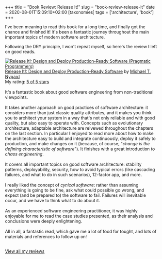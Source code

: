 +++
title = "Book Review: Release It!"
slug = "book-review-release-it"
date = 2020-08-01T15:09:10+02:00
[taxonomies]
tags = ['architecture', 'book']
+++

I\'ve been meaning to read this book for a long time, and finally got
the chance and finished it! It\'s been a fantastic journey throughout
the main important topics of modern software architecture.

Following the DRY principle, I won\'t repeat myself, so here\'s the
review I left on good reads.

<a href="https://www.goodreads.com/book/show/1069827.Release_It_" style="float: left; padding-right: 20px"><img
border="0" alt="Release It!: Design and Deploy Production-Ready Software (Pragmatic Programmers)"
src="https://i.gr-assets.com/images/S/compressed.photo.goodreads.com/books/1328765022l/1069827._SX98_.jpg" /></a><a
href="https://www.goodreads.com/book/show/1069827.Release_It_">Release It!: Design and Deploy Production-Ready
Software</a> by <a href="https://www.goodreads.com/author/show/6089.Michael_T_Nygard">Michael T. Nygard</a><br/>
My rating: <a href="https://www.goodreads.com/review/show/2257496296">5 of 5 stars</a><br /><br />
It's a fantastic book about good software engineering from non-traditional viewpoints.<br /><br />It takes another
approach on good practices of software architecture: it considers more than just classic quality attributes, and it
makes you think you to architect your system in a way that's not only reliable and with good quality, but also easy to
operate with. Concepts such as evolutionary architecture, adaptable architecture are reivewed throughout the chapters on
the last section. In particular I enjoyed to read more about how to make the architecture easy to build and integrate
continuously, deploy it safely to production, and make changes on it (because, of course, "<i>change is the defining
characteristic of software</i>"). It finishes with a great introduction to <i>chaos engineering</i>.<br /><br />It
covers all important topics on good software architecture: stability patterns, deployability, security, how to avoid
typical errors (like cascading failures, and what to do in such scenarios), 12-factor app, and more.<br /><br />I really
liked the concept of <i>cynical software</i>: rather than assuming everything is going to be fine, ask what could
possible go wrong, and expect (and be prepared to) the software to fail. Failures will inevitable occur, and we have to
think what to do about it.<br /><br />As an experienced software engineering practitioner, it was highly enjoyable for
me to read the case studies presented, as their analysis and conclusions were deeply enlightening.<br /><br />All in
all, a fantastic read, which gave me a lot of food for tought, and lots of materials and references to follow up on!
<br/><br/>

<a href="https://www.goodreads.com/review/list/26607142-mariano">View all my reviews</a>
